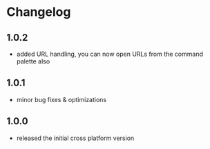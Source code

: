 # Changelog

## 1.0.2
* added URL handling, you can now open URLs from the command palette also

## 1.0.1
* minor bug fixes & optimizations

## 1.0.0
* released the initial cross platform version